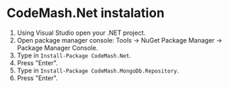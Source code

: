 # CodeMash.Net instalation

1. Using Visual Studio open your .NET project.  
2. Open package manager console: Tools -> NuGet Package Manager -> Package Manager Console.  
3. Type in `Install-Package CodeMash.Net`.  
4. Press "Enter".  
5. Type in `Install-Package CodeMash.MongoDb.Repository`.  
6. Press "Enter".  
